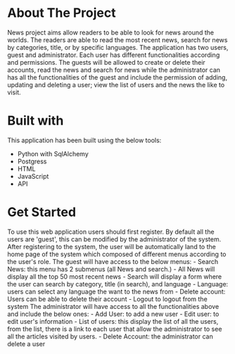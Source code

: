 <h1>About The Project</h1>

News project aims allow readers to be able to look for news around the worlds. The readers are able to read the most recent news, search for news by categories, title, or by specific languages. The application has two users, guest and administrator. Each user has different functionalities according and permissions. The guests will be allowed to create or delete their accounts, read the news and search for news while the administrator can has all the functionalities of the guest and include the permission of adding, updating and deleting a user; view the list of users and the news the like to visit. 

<h1>Built with </h1>

This application has been built using the below tools:
- Python with SqlAlchemy
- Postgress 
- HTML
- JavaScript
- API

 <h1>Get Started</h1>

 To use this web application users should first  register. By default all the users are 'guest', this can be modified by the administrator of the system. After registering to the system, the user will be automatically land to the home page of the system which composed of different menus according to the user's role.
 The guest will have access to the below menus:
    - Search News: this menu has 2 submenus (all News and search.)
        - All News will display all the top 50 most recent news
        - Search will display a form where the user can search by category, title (in search), and language
    - Language: users can select any language the want to the news from
    - Delete account: Users can be able to delete their account
    - Logout to logout from the system
The administrator will have access to all the functionalities above and include the below ones:
    - Add User: to add a new user
    - Edit user: to edit user's information
    - List of users: this display the list of all the users, from the list, there is a link to each user that allow the administrator to see all the articles visited by users. 
    - Delete Account: the administrator can delete a user
    
    
